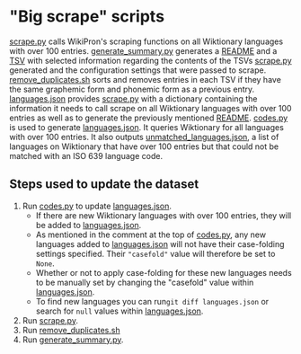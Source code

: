 "Big scrape" scripts
====================

[scrape.py](./src/scrape.py) calls WikiPron's scraping functions on all
Wiktionary languages with over 100 entries. [generate\_summary.py](./src/generate_summary.py)
generates a [README](./tsv/README.md) and a [TSV](languages_summary.tsv) with selected
information regarding the contents of the TSVs [scrape.py](./src/scrape.py)
generated and the configuration settings
that were passed to scrape. [remove\_duplicates.sh](./src/remove_duplicates.sh)
sorts and removes entries in each TSV if they have 
the same graphemic form and phonemic form as a previous entry.
 [languages.json](./src/languages.json) provides
[scrape.py](./src/scrape.py) with a dictionary containing the information it
needs to call scrape on all Wiktionary languages with over 100 entries as well
as to generate the previously mentioned [README](./tsv/README.md).
[codes.py](./src/codes.py) is used to generate
[languages.json](./src/languages.json). It queries Wiktionary for all languages
with over 100 entries. It also outputs
[unmatched\_languages.json](./src/unmatched_languages.json), a list of languages on
Wiktionary that have over 100 entries but that could not be matched with an ISO
639 language code.

Steps used to update the dataset
--------------------------------

1.  Run [codes.py](./src/codes.py) to update
    [languages.json](./src/languages.json).
    -   If there are new Wiktionary languages with over 100 entries, they will
        be added to [languages.json](./src/languages.json).
    -   As mentioned in the comment at the top of [codes.py](./src/codes.py),
        any new languages added to [languages.json](./src/languages.json) will
        not have their case-folding settings specified. Their `"casefold"` value
        will therefore be set to `None`.
    -   Whether or not to apply case-folding for these new languages needs to be
        manually set by changing the "casefold" value within
        [languages.json](./src/languages.json).
    -   To find new languages you can run`git diff languages.json` 
        or search for `null` values within 
        [languages.json](./src/languages.json).
2.  Run [scrape.py](./src/scrape.py).
3.  Run [remove\_duplicates.sh](./src/remove_duplicates.sh)
4.  Run [generate\_summary.py](./src/generate_summary.py).